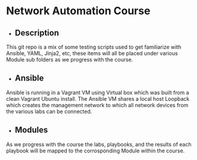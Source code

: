# Network Automation Course
* ## Description
This git repo is a mix of some testing scripts used to get familiarize with Ansible, YAML, Jinja2, etc, these items will all be placed under various Module sub folders as we progress with the course.

* ## Ansible
Ansible is running in a Vagrant VM using Virtual box which was built from a clean Vagrant Ubuntu install.
The Ansible VM shares a local host Loopback which creates the management network to which all network devices from the various labs can be connected.

* ## Modules
As we progress with the course the labs, playbooks, and the results of each playbook will be mapped to the corrosponding Module within the course.
